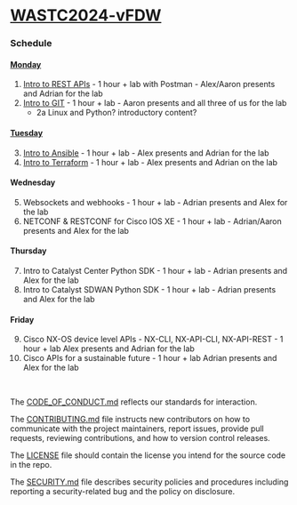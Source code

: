 # [WASTC2024-vFDW](https://drive.google.com/file/d/1vOEO6-PxyzpqRCuSVPDGWBFUtkD7bonb/view?pli=1)



### Schedule

#### [Monday](https://github.com/CiscoDevNet/WASTC2024-vFDW/tree/main/1-Monday)
1. [Intro to REST APIs](https://github.com/CiscoDevNet/WASTC2024-vFDW/tree/main/1-Monday/Intro-to-REST-APIs) - 1 hour + lab with Postman - Alex/Aaron presents and Adrian for the lab
2. [Intro to GIT](https://github.com/CiscoDevNet/WASTC2024-vFDW/tree/main/1-Monday/Intro-to-Git) - 1 hour + lab - Aaron presents and all three of us for the lab
   * 2a Linux and Python? introductory content?


#### [Tuesday](https://github.com/CiscoDevNet/WASTC2024-vFDW/tree/main/2-Tuesday)
3. [Intro to Ansible](https://github.com/CiscoDevNet/WASTC2024-vFDW/tree/main/2-Tuesday/Intro-to-Ansible) - 1 hour + lab - Alex presents and Adrian for the lab
4. [Intro to Terraform](https://github.com/CiscoDevNet/WASTC2024-vFDW/tree/main/2-Tuesday/Intro-to-Terraform) - 1 hour + lab - Alex presents and Adrian on the lab


#### Wednesday
5. Websockets and webhooks - 1 hour + lab - Adrian presents and Alex for the lab
6. NETCONF & RESTCONF for Cisco IOS XE - 1 hour + lab - Adrian/Aaron presents and Alex for the lab


#### Thursday
7. Intro to Catalyst Center Python SDK - 1 hour + lab - Adrian presents and Alex for the lab
8. Intro to Catalyst SDWAN Python SDK - 1 hour + lab - Adrian presents and Alex for the lab


#### Friday
9. Cisco NX-OS device level APIs - NX-CLI, NX-API-CLI, NX-API-REST - 1 hour + lab Alex presents and Adrian for the lab
10. Cisco APIs for a sustainable future - 1 hour + lab Adrian presents and Alex for the lab


<br>


The [CODE_OF_CONDUCT.md](https://github.com/CiscoDevNet/WASTC2024-vFDW/blob/main/CODE_OF_CONDUCT.md) reflects our standards for interaction. 

The [CONTRIBUTING.md](https://github.com/CiscoDevNet/WASTC2024-vFDW/blob/main/CONTRIBUTING.md) file instructs new contributors on how to communicate with the project maintainers, report issues, provide pull requests, reviewing contributions, and how to version control releases.

The [LICENSE](https://github.com/CiscoDevNet/WASTC2024-vFDW/blob/main/LICENSE) file should contain the license you intend for the source code in the repo. 

The [SECURITY.md](https://github.com/CiscoDevNet/WASTC2024-vFDW/blob/main/SECURITY.md) file describes security policies and procedures including reporting a security-related bug and the policy on disclosure. 
